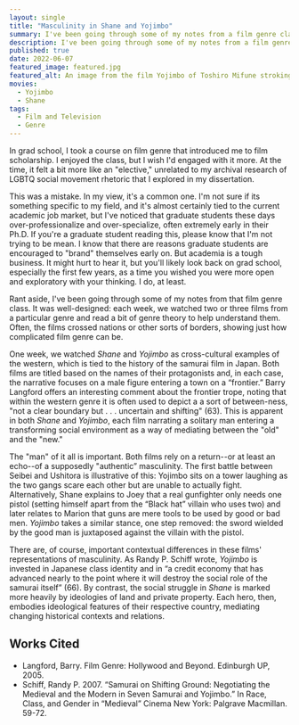 ```yaml
---
layout: single
title: "Masculinity in Shane and Yojimbo"
summary: I've been going through some of my notes from a film genre class I took in graduate school. One week, we watched *Shane* and *Yojimbo* as cross-cultural examples of the western, which historically commingled with the samurai film in Japan.
description: I've been going through some of my notes from a film genre class I took in graduate school. One week, we watched *Shane* and *Yojimbo* as cross-cultural examples of the western, which historically commingled with the samurai film in Japan.
published: true
date: 2022-06-07
featured_image: featured.jpg
featured_alt: An image from the film Yojimbo of Toshiro Mifune stroking his beard, looking away, as a villager tries to speak to him.
movies:
  - Yojimbo
  - Shane
tags:
  - Film and Television
  - Genre
---
```


In grad school, I took a course on film genre that introduced me to film scholarship. I enjoyed the class, but I wish I'd engaged with it more. At the time, it felt a bit more like an "elective," unrelated to my archival research of LGBTQ social movement rhetoric that I explored in my dissertation.

This was a mistake. In my view, it's a common one. I'm not sure if its something specific to my field, and it's almost certainly tied to the current academic job market, but I've noticed that graduate students these days over-professionalize and over-specialize, often extremely early in their Ph.D. If you're a graduate student reading this, please know that I'm not trying to be mean. I know that there are reasons graduate students are encouraged to "brand" themselves early on. But academia is a tough business. It might hurt to hear it, but you'll likely look back on grad school, especially the first few years, as a time you wished you were more open and exploratory with your thinking. I do, at least.

Rant aside, I've been going through some of my notes from that film genre class. It was well-designed: each week, we watched two or three films from a particular genre and read a bit of genre theory to help understand them. Often, the films crossed nations or other sorts of borders, showing just how complicated film genre can be.

One week, we watched *Shane* and *Yojimbo* as cross-cultural examples of the western, which is tied to the history of the samurai film in Japan. Both films are titled based on the names of their protagonists and, in each case, the narrative focuses on a male figure entering a town on a “frontier.” Barry Langford offers an interesting comment about the frontier trope, noting that within the western genre it is often used to depict a a sort of between-ness, "not a clear boundary but . . . uncertain and shifting" (63). This is apparent in both *Shane* and *Yojimbo*, each film narrating a solitary man entering a transforming social environment as a way of mediating between the "old" and the "new."

The "man" of it all is important. Both films rely on a return--or at least an echo--of a supposedly "authentic” masculinity. The first battle between Seibei and Ushitora is illustrative of this: Yojimbo sits on a tower laughing as the two gangs scare each other but are unable to actually fight. Alternatively, Shane explains to Joey that a real gunfighter only needs one pistol (setting himself apart from the “Black hat” villain who uses two) and later relates to Marion that guns are mere tools to be used by good or bad men. *Yojimbo* takes a similar stance, one step removed: the sword wielded by the good man is juxtaposed against the villain with the pistol.

There are, of course, important contextual differences in these films' representations of masculinity. As Randy P. Schiff wrote, _Yojimbo_ is invested in Japanese class identity and in “a credit economy that has advanced nearly to the point where it will destroy the social role of the samurai itself” (66). By contrast, the social struggle in _Shane_ is marked more heavily by ideologies of land and private property. Each hero, then, embodies ideological features of their respective country, mediating changing historical contexts and relations.


## Works Cited

- Langford, Barry. Film Genre: Hollywood and Beyond. Edinburgh UP, 2005.
- Schiff, Randy P. 2007. “Samurai on Shifting Ground: Negotiating the Medieval and the Modern in Seven Samurai and Yojimbo.” In Race, Class, and Gender in “Medieval” Cinema  New York: Palgrave Macmillan. 59-72.
